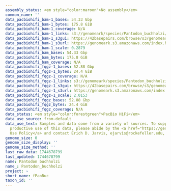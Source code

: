 ```yaml
---
assembly_status: <em style="color:maroon">No assembly</em>
common_name: ''
data_pacbiohifi_bam-1_bases: 54.33 Gbp
data_pacbiohifi_bam-1_bytes: 175.8 GiB
data_pacbiohifi_bam-1_coverage: N/A
data_pacbiohifi_bam-1_links: s3://genomeark/species/Pantodon_buchholzi/fPanBuc1/genomic_data/pacbio_hifi/<br>
data_pacbiohifi_bam-1_s3gui: https://42basepairs.com/browse/s3/genomeark/species/Pantodon_buchholzi/fPanBuc1/genomic_data/pacbio_hifi/
data_pacbiohifi_bam-1_s3url: https://genomeark.s3.amazonaws.com/index.html?prefix=species/Pantodon_buchholzi/fPanBuc1/genomic_data/pacbio_hifi/
data_pacbiohifi_bam-1_scale: 0.2879
data_pacbiohifi_bam_bases: 54.33 Gbp
data_pacbiohifi_bam_bytes: 175.8 GiB
data_pacbiohifi_bam_coverage: N/A
data_pacbiohifi_fqgz-1_bases: 52.88 Gbp
data_pacbiohifi_fqgz-1_bytes: 24.4 GiB
data_pacbiohifi_fqgz-1_coverage: N/A
data_pacbiohifi_fqgz-1_links: s3://genomeark/species/Pantodon_buchholzi/fPanBuc1/genomic_data/pacbio_hifi/<br>
data_pacbiohifi_fqgz-1_s3gui: https://42basepairs.com/browse/s3/genomeark/species/Pantodon_buchholzi/fPanBuc1/genomic_data/pacbio_hifi/
data_pacbiohifi_fqgz-1_s3url: https://genomeark.s3.amazonaws.com/index.html?prefix=species/Pantodon_buchholzi/fPanBuc1/genomic_data/pacbio_hifi/
data_pacbiohifi_fqgz-1_scale: 2.0153
data_pacbiohifi_fqgz_bases: 52.88 Gbp
data_pacbiohifi_fqgz_bytes: 24.4 GiB
data_pacbiohifi_fqgz_coverage: N/A
data_status: <em style="color:forestgreen">PacBio HiFi</em>
data_use_source: from-default
data_use_text: Samples and data come from a variety of sources. To support fair and
  productive use of this data, please abide by the <a href="https://genome10k.soe.ucsc.edu/data-use-policies/">Data
  Use Policy</a> and contact Erich D. Jarvis, ejarvis@rockefeller.edu, with any questions.
genome_size: 0
genome_size_display: ''
genome_size_method: ''
last_raw_data: 1744678799
last_updated: 1744678799
name: Pantodon buchholzi
name_: Pantodon_buchholzi
project: ~
short_name: fPanBuc
taxon_id: ''
---
```


